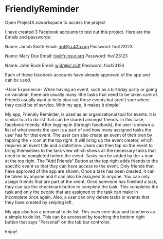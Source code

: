# FriendlyReminder

Open ProjectX.xcworkspace to access the project

I have created 3 Facebook accounts to test out this project.
Here are the Emails and passwords:

Name: Jacob Smith
Email: npt@u.42o.org
Password: foo123123

Name: Mary Doe
Email: tjv@fr.ipsur.org
Password: foo123123

Name: John Book
Email: wjdr@sr.ro.lt
Password: foo123123

Each of these facebook accounts have already approved of the app and can be used.

-User Experience-
When having an event, such as a birthday party or going on vacation, there are usually many little tasks that need to be taken care of. Friends usually want to help plan out these events but aren't sure where they could be of service. With my app, it makes it simple!

My app, Friendly Reminder, is used as an organizational tool for events. It is similar to a to do list that can be shared amongst friends. In this case, facebook friends. After logging in (through facebook), the user is shown a list of what events the user is a part of and how many assigned tasks the user has for that event. The user can also create an event of their own by tapping the + icon at the top right. It will bring up the event creator, which requires an event title and a date/time. Users can then tap on the event to bring themselves to the task view which shows all the necessary tasks that need to be completed before the event. Tasks can be added by the + icon at the top right. The "Add Friends" Button at the top right adds friends to the specific event so that they can have access to the event. Only friends that have approved of the app are shown. Once a task has been created, it can be taken by anyone and it can also be assigned to anyone. You can only assign friends that are part of the event. Once someone has finished a task, they can tap the checkmark button to complete the task. This completes the task and only the people that are assigned to the task can make in incomplete once again. Also, a user can only delete tasks or events that they have created by swiping left.

My app also has a personal to do list. This uses core data and functions as a simple to do list. This can be accessed by touching the bottom right button that says "Personal" on the tab bar controller.

Enjoy!
